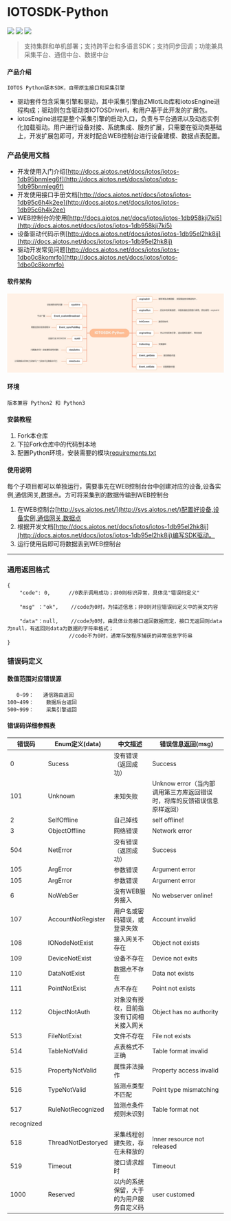 # IOTOSDK-Python
![](https://img.shields.io/badge/支持语言-python/java/c++/c-orange.svg)
![](https://img.shields.io/badge/开源协议-GPL2.0-green.svg)
![](https://img.shields.io/badge/平台-windows/linux/macos/arm-blue.svg)
> 支持集群和单机部署；支持跨平台和多语言SDK；支持同步回调；功能兼具采集平台、通信中台、数据中台

#### 产品介绍
    IOTOS Python版本SDK，自带原生接口和采集引擎
* 驱动套件包含采集引擎和驱动，其中采集引擎由ZMIotLib库和iotosEngine进程构成；驱动则包含驱动类IOTOSDriverI，和用户基于此开发的扩展包。
* iotosEngine进程是整个采集引擎的启动入口，负责与平台通讯以及动态实例化加载驱动。用户进行设备对接、系统集成、服务扩展，只需要在驱动类基础上，开发扩展包即可，开发时配合WEB控制台进行设备建模、数据点表配置。

### 产品使用文档
* 开发使用入门介绍[http://docs.aiotos.net/docs/iotos/iotos-1db95bnmleg6f](http://docs.aiotos.net/docs/iotos/iotos-1db95bnmleg6f)
* 开发使用接口手册文档[http://docs.aiotos.net/docs/iotos/iotos-1db95c6h4k2ee](http://docs.aiotos.net/docs/iotos/iotos-1db95c6h4k2ee)
* WEB控制台的使用[http://docs.aiotos.net/docs/iotos/iotos-1db958kji7ki5](http://docs.aiotos.net/docs/iotos/iotos-1db958kji7ki5)
* 设备驱动代码示例[http://docs.aiotos.net/docs/iotos/iotos-1db95el2hk8ij](http://docs.aiotos.net/docs/iotos/iotos-1db95el2hk8ij)
* 驱动开发常见问题[http://docs.aiotos.net/docs/iotos/iotos-1dbo0c8komrfo](http://docs.aiotos.net/docs/iotos/iotos-1dbo0c8komrfo)


#### 软件架构
![image](images/IOTOSDK-Python.png)

#### 环境
	版本兼容 Python2 和 Python3 

#### 安装教程

1.  Fork本仓库
2.  下拉Fork仓库中的代码到本地
3.  配置Python环境，安装需要的模块[requirements.txt](requirements.txt)


#### 使用说明
每个子项目都可以单独运行，需要事先在WEB控制台台中创建对应的设备,设备实例,通信网关,数据点。方可将采集到的数据传输到WEB控制台
1.  在WEB控制台[http://sys.aiotos.net/](http://sys.aiotos.net/)配置好设备,设备实例,通信网关,数据点
2.  根据开发文档[http://docs.aiotos.net/docs/iotos/iotos-1db95el2hk8ij](http://docs.aiotos.net/docs/iotos/iotos-1db95el2hk8ij)编写SDK驱动。
3.  运行使用后即可将数据丢到WEB控制台


---

### 通用返回格式
```
{
    "code": 0,      //0表示调用成功；非0则标识异常，具体见"错误码定义"

    "msg" ："ok",	//code为0时，为描述信息；非0则对应错误码定义中的英文内容
    
    "data"：null,	//code为0时，由具体业务接口返回数据而定，接口无返回则data为null，有返回则data为数据的字符串格式；
                    //code不为0时，通常存放程序捕获的异常信息字符串
}
```
### 错误码定义
#### 数值范围对应错误源
```
   0~99：   通信路由返回
100~499：	数据后台返回
500~999：	采集引擎返回
```
#### 错误码详细参照表

| 错误码 | Enum定义(data) | 中文描述 | 错误信息返回(msg) |
| ---- | ---- | ---- | ---- |
| 0 | Sucess | 没有错误（返回成功） | Success |
| 101 | Unknown | 未知失败 | Unknow error（当内部调用第三方库返回错误时，将库的反馈错误信息原样返回） |
| 2 | SelfOffline | 自己掉线 | self offline! |
| 3 | ObjectOffline | 网络错误 | Network error |
| 504 | NetError | 没有错误（返回成功） | Success |
| 105 | ArgError | 参数错误 | Argument error |
| 105 | ArgError | 参数错误 | Argument error |
|6	| NoWebSer | 没有WEB服务接入 | No webserver online!|
| 107 | AccountNotRegister | 用户名或密码错误，或登录失效 | Account invalid |
| 108 |	IONodeNotExist | 接入网关不存在 | Object not exists |
| 109 | DeviceNotExist | 设备不存在 | Device not exits |
| 110 | DataNotExist | 数据点不存在 | Data not exists |
| 111 |	PointNotExist |	点不存在 | Point not exists |
| 112 | ObjectNotAuth |	对象没有授权，目前指没有订阅相关接入网关 | Object has no authority |
|513 |	FileNotExist| 文件不存在 | File not exists |
| 514 |	TableNotValid | 点表格式不正确 | Table format invalid |
| 515 | PropertyNotValid | 属性非法操作 | Property access invalid |
| 516 | TypeNotValid | 监测点类型不匹配 | Point type mismatching |
| 517 |	RuleNotRecognized | 监测点条件规则未识别 | Table format not
recognized |
| 518 | ThreadNotDestoryed | 采集线程创建失败，存在未释放的 | Inner resource not released |
| 519 |	Timeout | 接口请求超时 | Timeout |
| 1000 |Reserved | 以内的系统保留，大于的为用户服务自定义码| user customed|	

